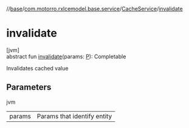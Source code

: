 //[base](../../../index.md)/[com.motorro.rxlcemodel.base.service](../index.md)/[CacheService](index.md)/[invalidate](invalidate.md)

# invalidate

[jvm]\
abstract fun [invalidate](invalidate.md)(params: [P](index.md)): Completable

Invalidates cached value

## Parameters

jvm

| | |
|---|---|
| params | Params that identify entity |

